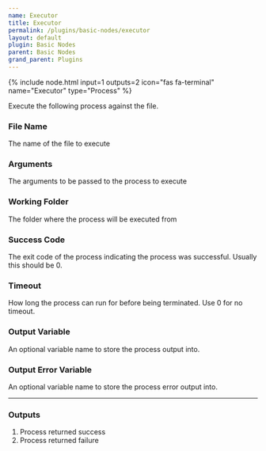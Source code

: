 ```yaml
---
name: Executor
title: Executor
permalink: /plugins/basic-nodes/executor
layout: default
plugin: Basic Nodes
parent: Basic Nodes
grand_parent: Plugins
---
```


{% include node.html input=1 outputs=2 icon="fas fa-terminal" name="Executor" type="Process" %}

Execute the following process against the file.


### File Name
The name of the file to execute

### Arguments
The arguments to be passed to the process to execute

### Working Folder
The folder where the process will be executed from

### Success Code
The exit code of the process indicating the process was successful.  Usually this should be 0.

### Timeout
How long the process can run for before being terminated.  Use 0 for no timeout.

### Output Variable
An optional variable name to store the process output into.

### Output Error Variable
An optional variable name to store the process error output into.

---

### Outputs
1. Process returned success
2. Process returned failure